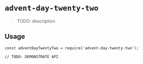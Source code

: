 # `advent-day-twenty-two`

> TODO: description

## Usage

```
const adventDayTwentyTwo = require('advent-day-twenty-two');

// TODO: DEMONSTRATE API
```
